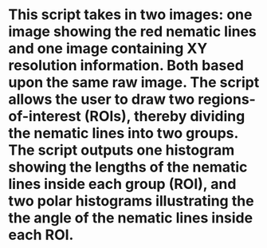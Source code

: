 # This script takes in two images: one image showing the red nematic lines and one image containing XY resolution information. Both based upon the same raw image. The script allows the user to draw two regions-of-interest (ROIs), thereby dividing the nematic lines into two groups. The script outputs one histogram showing the lengths of the nematic lines inside each group (ROI), and two polar histograms illustrating the the angle of the nematic lines inside each ROI.
